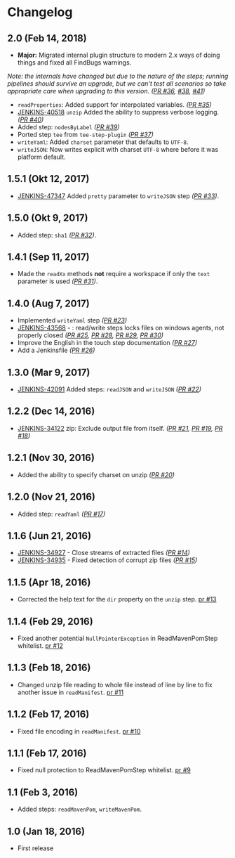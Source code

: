 # Changelog

## 2.0 (Feb 14, 2018)
* __Major:__ Migrated internal plugin structure to modern 2.x ways of doing things and fixed all FindBugs warnings.

_Note: the internals have changed but due to the nature of the steps; running pipelines should survive an upgrade, but we can't test all scenarios so take appropriate care when upgrading to this version._ _([PR #36](https://github.com/jenkinsci/pipeline-utility-steps-plugin/pull/36), [#38](https://github.com/jenkinsci/pipeline-utility-steps-plugin/pull/38), [#41](https://github.com/jenkinsci/pipeline-utility-steps-plugin/pull/41))_
* `readProperties`: Added support for interpolated variables. _([PR #35](https://github.com/jenkinsci/pipeline-utility-steps-plugin/pull/35))_
* [JENKINS-40518](https://issues.jenkins-ci.org/browse/JENKINS-40518) `unzip` Added the ability to suppress verbose logging. _([PR #40](https://github.com/jenkinsci/pipeline-utility-steps-plugin/pull/40))_
* Added step: `nodesByLabel` _([PR #39](https://github.com/jenkinsci/pipeline-utility-steps-plugin/pull/39))_
* Ported step `tee` from `tee-step-plugin` _([PR #37](https://github.com/jenkinsci/pipeline-utility-steps-plugin/pull/37))_
* `writeYaml`: Added `charset` parameter that defaults to `UTF-8`.
* `writeJSON`: Now writes explicit with charset `UTF-8` where before it was platform default.

## 1.5.1 (Okt 12, 2017)
* [JENKINS-47347](https://issues.jenkins-ci.org/browse/JENKINS-47347) Added `pretty` parameter to `writeJSON` step _([PR #33](https://github.com/jenkinsci/pipeline-utility-steps-plugin/pull/33))_.

## 1.5.0 (Okt 9, 2017)
* Added step: `sha1` _([PR #32](https://github.com/jenkinsci/pipeline-utility-steps-plugin/pull/32))_.

## 1.4.1 (Sep 11, 2017)
* Made the `readXx` methods **not** require a workspace if only the `text` parameter is used _([PR #31](https://github.com/jenkinsci/pipeline-utility-steps-plugin/pull/31))_.

## 1.4.0 (Aug 7, 2017)
* Implemented `writeYaml` step _([PR #23](https://github.com/jenkinsci/pipeline-utility-steps-plugin/pull/23))_
* [JENKINS-43568](https://issues.jenkins-ci.org/browse/JENKINS-43568) - : read/write steps locks files on windows agents, not properly closed _([PR #25](https://github.com/jenkinsci/pipeline-utility-steps-plugin/pull/25), [PR #28](https://github.com/jenkinsci/pipeline-utility-steps-plugin/pull/28), [PR #29](https://github.com/jenkinsci/pipeline-utility-steps-plugin/pull/29), [PR #30](https://github.com/jenkinsci/pipeline-utility-steps-plugin/pull/30))_
* Improve the English in the touch step documentation _([PR #27](https://github.com/jenkinsci/pipeline-utility-steps-plugin/pull/27))_
* Add a Jenkinsfile _([PR #26](https://github.com/jenkinsci/pipeline-utility-steps-plugin/pull/26))_

## 1.3.0 (Mar 9, 2017)
* [JENKINS-42091](https://issues.jenkins-ci.org/browse/JENKINS-42091) Added steps: `readJSON` and `writeJSON` _([PR #22](https://github.com/jenkinsci/pipeline-utility-steps-plugin/pull/22))_

## 1.2.2 (Dec 14, 2016)
* [JENKINS-34122](https://issues.jenkins-ci.org/browse/JENKINS-34122) zip: Exclude output file from itself. _([PR #21](https://github.com/jenkinsci/pipeline-utility-steps-plugin/pull/21), [PR #19](https://github.com/jenkinsci/pipeline-utility-steps-plugin/pull/19), [PR #18](https://github.com/jenkinsci/pipeline-utility-steps-plugin/pull/18))_

## 1.2.1 (Nov 30, 2016)
* Added the ability to specify charset on unzip _([PR #20](https://github.com/jenkinsci/pipeline-utility-steps-plugin/pull/20))_

## 1.2.0 (Nov 21, 2016)
* Added step: `readYaml` _([PR #17](https://github.com/jenkinsci/pipeline-utility-steps-plugin/pull/17))_

## 1.1.6 (Jun 21, 2016)

* [JENKINS-34927](https://issues.jenkins-ci.org/browse/JENKINS-34927) - Close streams of extracted files _([PR #14](https://github.com/jenkinsci/pipeline-utility-steps-plugin/pull/14))_
* [JENKINS-34935](https://issues.jenkins-ci.org/browse/JENKINS-34935) - Fixed detection of corrupt zip files _([PR #15](https://github.com/jenkinsci/pipeline-utility-steps-plugin/pull/15))_

## 1.1.5 (Apr 18, 2016)
* Corrected the help text for the `dir` property on the `unzip` step. [pr #13](https://github.com/jenkinsci/pipeline-utility-steps-plugin/pull/13)

## 1.1.4 (Feb 29, 2016)
* Fixed another potential `NullPointerException` in ReadMavenPomStep whitelist. [pr #12](https://github.com/jenkinsci/pipeline-utility-steps-plugin/pull/12)

## 1.1.3 (Feb 18, 2016)
* Changed unzip file reading to whole file instead of line by line to fix another issue in `readManifest`. [pr #11](https://github.com/jenkinsci/pipeline-utility-steps-plugin/pull/11)

## 1.1.2 (Feb 17, 2016)
* Fixed file encoding in `readManifest`. [pr #10](https://github.com/jenkinsci/pipeline-utility-steps-plugin/pull/10)

## 1.1.1 (Feb 17, 2016)
* Fixed null protection to ReadMavenPomStep whitelist. [pr #9](https://github.com/jenkinsci/pipeline-utility-steps-plugin/pull/9)

## 1.1 (Feb 3, 2016)
* Added steps: `readMavenPom`, `writeMavenPom`.

## 1.0 (Jan 18, 2016)
* First release
